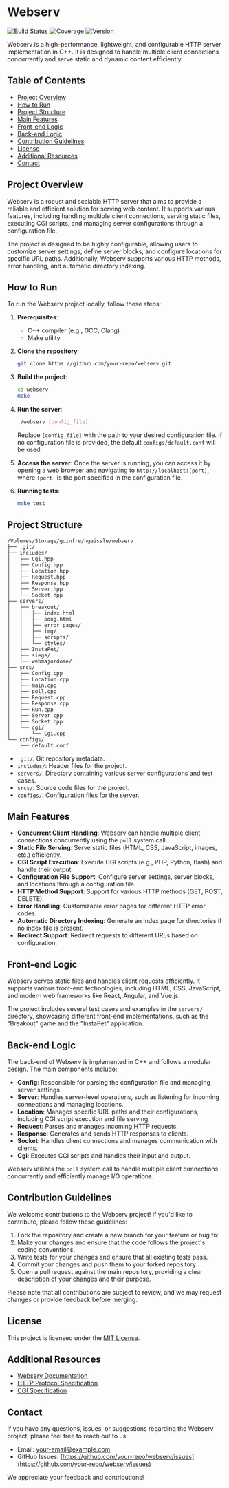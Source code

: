 # Webserv

[![Build Status](https://img.shields.io/badge/build-passing-brightgreen)](https://github.com/your-repo/actions)
[![Coverage](https://img.shields.io/badge/coverage-92%25-yellowgreen)](https://your-repo.com/coverage)
[![Version](https://img.shields.io/badge/version-1.0.0-blue)](https://your-repo.com/releases)

Webserv is a high-performance, lightweight, and configurable HTTP server implementation in C++. It is designed to handle multiple client connections concurrently and serve static and dynamic content efficiently.

## Table of Contents

- [Project Overview](#project-overview)
- [How to Run](#how-to-run)
- [Project Structure](#project-structure)
- [Main Features](#main-features)
- [Front-end Logic](#front-end-logic)
- [Back-end Logic](#back-end-logic)
- [Contribution Guidelines](#contribution-guidelines)
- [License](#license)
- [Additional Resources](#additional-resources)
- [Contact](#contact)

## Project Overview

Webserv is a robust and scalable HTTP server that aims to provide a reliable and efficient solution for serving web content. It supports various features, including handling multiple client connections, serving static files, executing CGI scripts, and managing server configurations through a configuration file.

The project is designed to be highly configurable, allowing users to customize server settings, define server blocks, and configure locations for specific URL paths. Additionally, Webserv supports various HTTP methods, error handling, and automatic directory indexing.

## How to Run

To run the Webserv project locally, follow these steps:

1. **Prerequisites**:
   - C++ compiler (e.g., GCC, Clang)
   - Make utility

2. **Clone the repository**:
   ```bash
   git clone https://github.com/your-repo/webserv.git
   ```

3. **Build the project**:
   ```bash
   cd webserv
   make
   ```

4. **Run the server**:
   ```bash
   ./webserv [config_file]
   ```
   Replace `[config_file]` with the path to your desired configuration file. If no configuration file is provided, the default `configs/default.conf` will be used.

5. **Access the server**:
   Once the server is running, you can access it by opening a web browser and navigating to `http://localhost:[port]`, where `[port]` is the port specified in the configuration file.

6. **Running tests**:
   ```bash
   make test
   ```

## Project Structure

```
/Volumes/Storage/goinfre/hgeissle/webserv
├── .git/
├── includes/
│   ├── Cgi.hpp
│   ├── Config.hpp
│   ├── Location.hpp
│   ├── Request.hpp
│   ├── Response.hpp
│   ├── Server.hpp
│   └── Socket.hpp
├── servers/
│   ├── breakout/
│   │   ├── index.html
│   │   ├── pong.html
│   │   ├── error_pages/
│   │   ├── img/
│   │   ├── scripts/
│   │   └── styles/
│   ├── InstaPet/
│   ├── siege/
│   └── webmajordome/
├── srcs/
│   ├── Config.cpp
│   ├── Location.cpp
│   ├── main.cpp
│   ├── poll.cpp
│   ├── Request.cpp
│   ├── Response.cpp
│   ├── Run.cpp
│   ├── Server.cpp
│   ├── Socket.cpp
│   └── cgi/
│       └── Cgi.cpp
└── configs/
    └── default.conf
```

- `.git/`: Git repository metadata.
- `includes/`: Header files for the project.
- `servers/`: Directory containing various server configurations and test cases.
- `srcs/`: Source code files for the project.
- `configs/`: Configuration files for the server.

## Main Features

- **Concurrent Client Handling**: Webserv can handle multiple client connections concurrently using the `poll` system call.
- **Static File Serving**: Serve static files (HTML, CSS, JavaScript, images, etc.) efficiently.
- **CGI Script Execution**: Execute CGI scripts (e.g., PHP, Python, Bash) and handle their output.
- **Configuration File Support**: Configure server settings, server blocks, and locations through a configuration file.
- **HTTP Method Support**: Support for various HTTP methods (GET, POST, DELETE).
- **Error Handling**: Customizable error pages for different HTTP error codes.
- **Automatic Directory Indexing**: Generate an index page for directories if no index file is present.
- **Redirect Support**: Redirect requests to different URLs based on configuration.

## Front-end Logic

Webserv serves static files and handles client requests efficiently. It supports various front-end technologies, including HTML, CSS, JavaScript, and modern web frameworks like React, Angular, and Vue.js.

The project includes several test cases and examples in the `servers/` directory, showcasing different front-end implementations, such as the "Breakout" game and the "InstaPet" application.

## Back-end Logic

The back-end of Webserv is implemented in C++ and follows a modular design. The main components include:

- **Config**: Responsible for parsing the configuration file and managing server settings.
- **Server**: Handles server-level operations, such as listening for incoming connections and managing locations.
- **Location**: Manages specific URL paths and their configurations, including CGI script execution and file serving.
- **Request**: Parses and manages incoming HTTP requests.
- **Response**: Generates and sends HTTP responses to clients.
- **Socket**: Handles client connections and manages communication with clients.
- **Cgi**: Executes CGI scripts and handles their input and output.

Webserv utilizes the `poll` system call to handle multiple client connections concurrently and efficiently manage I/O operations.

## Contribution Guidelines

We welcome contributions to the Webserv project! If you'd like to contribute, please follow these guidelines:

1. Fork the repository and create a new branch for your feature or bug fix.
2. Make your changes and ensure that the code follows the project's coding conventions.
3. Write tests for your changes and ensure that all existing tests pass.
4. Commit your changes and push them to your forked repository.
5. Open a pull request against the main repository, providing a clear description of your changes and their purpose.

Please note that all contributions are subject to review, and we may request changes or provide feedback before merging.

## License

This project is licensed under the [MIT License](LICENSE).

## Additional Resources

- [Webserv Documentation](https://your-repo.com/docs)
- [HTTP Protocol Specification](https://www.rfc-editor.org/rfc/rfc9112.html)
- [CGI Specification](https://www.rfc-editor.org/rfc/rfc3875.html)

## Contact

If you have any questions, issues, or suggestions regarding the Webserv project, please feel free to reach out to us:

- Email: [your-email@example.com](mailto:your-email@example.com)
- GitHub Issues: [https://github.com/your-repo/webserv/issues](https://github.com/your-repo/webserv/issues)

We appreciate your feedback and contributions!
